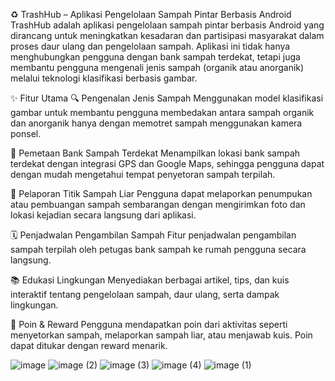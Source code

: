 ♻️ TrashHub – Aplikasi Pengelolaan Sampah Pintar Berbasis Android
TrashHub adalah aplikasi pengelolaan sampah pintar berbasis Android yang dirancang untuk meningkatkan kesadaran dan partisipasi masyarakat dalam proses daur ulang dan pengelolaan sampah. Aplikasi ini tidak hanya menghubungkan pengguna dengan bank sampah terdekat, tetapi juga membantu pengguna mengenali jenis sampah (organik atau anorganik) melalui teknologi klasifikasi berbasis gambar.

✨ Fitur Utama
🔍 Pengenalan Jenis Sampah
Menggunakan model klasifikasi gambar untuk membantu pengguna membedakan antara sampah organik dan anorganik hanya dengan memotret sampah menggunakan kamera ponsel.

📍 Pemetaan Bank Sampah Terdekat
Menampilkan lokasi bank sampah terdekat dengan integrasi GPS dan Google Maps, sehingga pengguna dapat dengan mudah mengetahui tempat penyetoran sampah terpilah.

📸 Pelaporan Titik Sampah Liar
Pengguna dapat melaporkan penumpukan atau pembuangan sampah sembarangan dengan mengirimkan foto dan lokasi kejadian secara langsung dari aplikasi.

🗓️ Penjadwalan Pengambilan Sampah
Fitur penjadwalan pengambilan sampah terpilah oleh petugas bank sampah ke rumah pengguna secara langsung.

📚 Edukasi Lingkungan
Menyediakan berbagai artikel, tips, dan kuis interaktif tentang pengelolaan sampah, daur ulang, serta dampak lingkungan.

🎁 Poin & Reward
Pengguna mendapatkan poin dari aktivitas seperti menyetorkan sampah, melaporkan sampah liar, atau menjawab kuis. Poin dapat ditukar dengan reward menarik.

![image](https://github.com/user-attachments/assets/8ce89f7f-dc8c-4020-bf8e-6f7608339357)
![image (2)](https://github.com/user-attachments/assets/ebe0fd55-67b2-44f7-94c2-a8246ccf14c7)
![image (3)](https://github.com/user-attachments/assets/e592857a-21cb-4c8c-887c-97df8a795932)
![image (4)](https://github.com/user-attachments/assets/43fb4924-d0f5-4668-85e8-b6faaf0826d7)
![image (1)](https://github.com/user-attachments/assets/51a16ac6-bfd3-4c7d-9527-85b1b2f9c015)
